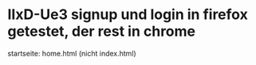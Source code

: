 # IIxD-Ue3 signup und login in firefox getestet, der rest in chrome
startseite: home.html (nicht index.html)